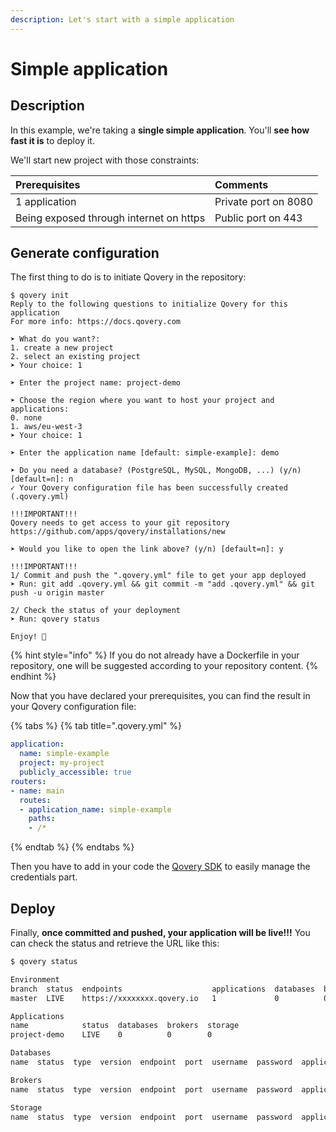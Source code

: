 ```yaml
---
description: Let's start with a simple application
---
```


# Simple application

## Description

In this example, we're taking a **single simple application**. You'll **see how fast it is** to deploy it.

We'll start new project with those constraints:

| Prerequisites | Comments |
| :--- | :--- |
| 1 application | Private port on 8080 |
| Being exposed through internet on https | Public port on 443 |

## Generate configuration

The first thing to do is to initiate Qovery in the repository:

```text
$ qovery init
Reply to the following questions to initialize Qovery for this application
For more info: https://docs.qovery.com

➤ What do you want?:
1. create a new project
2. select an existing project
➤ Your choice: 1

➤ Enter the project name: project-demo

➤ Choose the region where you want to host your project and applications:
0. none
1. aws/eu-west-3
➤ Your choice: 1

➤ Enter the application name [default: simple-example]: demo

➤ Do you need a database? (PostgreSQL, MySQL, MongoDB, ...) (y/n) [default=n]: n
✓ Your Qovery configuration file has been successfully created (.qovery.yml)

!!!IMPORTANT!!!
Qovery needs to get access to your git repository
https://github.com/apps/qovery/installations/new

➤ Would you like to open the link above? (y/n) [default=n]: y

!!!IMPORTANT!!!
1/ Commit and push the ".qovery.yml" file to get your app deployed
➤ Run: git add .qovery.yml && git commit -m "add .qovery.yml" && git push -u origin master

2/ Check the status of your deployment
➤ Run: qovery status

Enjoy! 👋
```

{% hint style="info" %}
If you do not already have a Dockerfile in your repository, one will be suggested according to your repository content.
{% endhint %}

Now that you have declared your prerequisites, you can find the result in your Qovery configuration file:

{% tabs %}
{% tab title=".qovery.yml" %}
```yaml
application:
  name: simple-example
  project: my-project
  publicly_accessible: true
routers:
- name: main
  routes:
  - application_name: simple-example
    paths:
    - /*
```
{% endtab %}
{% endtabs %}

Then you have to add in your code the [Qovery SDK](../sdks.md) to easily manage the credentials part.

## Deploy

Finally, **once committed and pushed, your application will be live!!!** You can check the status and retrieve the URL like this:

```bash
$ qovery status

Environment
branch  status  endpoints                    applications  databases  brokers  storage
master  LIVE    https://xxxxxxxx.qovery.io   1             0          0        0

Applications
name            status  databases  brokers  storage
project-demo    LIVE    0          0        0

Databases
name  status  type  version  endpoint  port  username  password  application

Brokers
name  status  type  version  endpoint  port  username  password  application

Storage
name  status  type  version  endpoint  port  username  password  application
```

